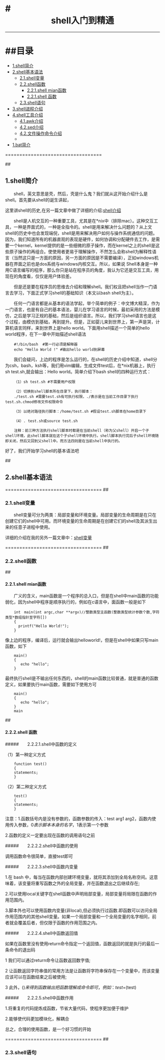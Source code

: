 #<div align = center>shell入门到精通</div>
==================================
***
##目录
==================================
* [1.shell简介](#1) 
* [2.shell基本语法](#2) 
	* [2.1.shell变量](#2.1) 
	* [2.2.shell函数](#2.2)
		* [2.2.1.shell mian函数](#2.2.1)
		* [2.2.1.shell 函数](#2.2.2)
	* [2.3.shell语句](#2.3)
* [3.shell进程介绍](#3)
* [4.shell工具介绍](#4)
	* [4.1.awk介绍](#4.1) 
	* [4.2.sed介绍](#4.2)
	* [4.2.文件操作命令介绍](#4.2)
	* 
* [1.bat简介](#1) 


==================================

##<h2 id="1">1.shell简介</h2>

&emsp;&emsp;shell，英文意思是壳，然后，壳是什么鬼？我们就从这开始介绍什么是shell。首先要从shell的诞生讲起，

这里讲shell的历史,在另一篇文章中做了详细的介绍:[shell介绍](https://github.com/my-book/code-book/blob/master/shell%E7%BC%96%E7%A8%8B/chapter-01.md)

&emsp;&emsp;shell是人机交互的一种重要工具，尤其是在*nix中（排除mac）。这种交互工具，一种是界面式的，一种是全指令的。shell是用来解决什么问题的？从上文shell的历史中也会发现端倪，shell是用来解决用户如何与操作系统通信的问题。因为，我们知道所有的机器直观的表现是硬件，如何协调和分配硬件去工作，是需要一个kernel，kernel提供的是一些细微的原子操作，而在kernel之上的shell是这些原子操作的再组合。使使用者更易于理解操作，不然怎么会称shell为解释性语言（当然这只是一方面的原因，另一方面的原因是不需要编译），正如windows机器在界面之前也是dos系统与windows内核交互。所以，如果说 Shell本身是一种用C语言编写的程序，那么你只是站在程序员的角度，我认为它还是交互工具，用现在的角度看，仅仅是用户体验差。

&emsp;&emsp;但是还是要在程序员的思维去介绍和理解shell。我们权且把shell当作一门语言去学习，下面正式学习shell的基础知识（本文以bash shell为主）。

&emsp;&emsp;任何一门语言都是从基本的语法学起，举个简单的例子：中文博大精深，作为一门语言，也是有自己的基本语法，婴儿在学习语言的时候，最初采用的方法是模仿，之后是学习正规的基础，然后是组织语言。所以，我们学习shell语言也是这个过程，由模仿到基础，再到提升。但是，正如婴儿来到世界上，第一声是哭，计算机语言同样，来到世界上是hello world。下面用shell描述一个简单的hello world程序，在下一章中开始描述shell语法

		#!/bin/bash  #第一行必须是解释器
		echo "Hello World !" #输出hello world到屏幕

&emsp;&emsp;我们会疑问，上边的程序是怎么运行的，在shell的历史介绍中知道，shell分为csh，bash，ksh等，我们用vim编辑，生成文件test后，在*nix机器上，执行sh test.sh,就会输出：Hello world。简单介绍下bash shell的四种运行方式：

		（1）sh test.sh #不需要用户权限
		
		（2）切换到shell脚本所在目录下，执行脚本：
		./test.sh #需要test.sh有可执行权限，./表示是在当前工作目录下执行test.sh.chmod修改文件权限命令
		
		（3）以绝对路径执行脚本：/home/test.sh #假设test.sh脚本在home目录下
		
		（4）. test.sh或source test.sh
		
		注释：前三种方法执行shell脚本时都是在当前shell（称为父shell）开启一个子shell环境，此shell脚本就在这个子shell环境中执行。shell脚本执行完后子shell环境随即关闭，然后又回到父shell中。而方法四则是在当前shell中执行的。

好了，我们开始学习shell的基本语法吧

##<h2 id="2">2.shell基本语法</h2>

==================================
##<h3 id="2.1">2.1.shell变量</h3>

&emsp;&emsp;shell变量可分为两类：局部变量和环境变量。局部变量的生命周期是在只在创建它们的shell中可用。而环境变量的生命周期是在创建它们的shell及其派生出来的任意子进程中使用。

详细的介绍在我的另外一篇文章中：[shell变量](https://github.com/my-book/shell-book/blob/master/chapter-01.md)

==================================
##<h3 id="2.2">2.2.shell函数</h3>

##<h4 id="2.2.1">2.2.1.shell mian函数</h4>

&emsp;&emsp;广义的含义，main函数是一个程序的总入口，但是在shell中main函数的功能弱化，因为shell中程序是顺序执行的，例如在c语言中，面函数一般是如下

		int　main(int argc,char **argv)//整数类型主函数(整数类型统计参数个数,字符类型*数组指针至字符[])
		{
		  printf("Hello World!");
		}
		
像上边的程序，编译后，运行就会输出helloworld!，但是在shell中如果只写main函数，如下

		main()
		{
		   echo "hello";
		}
		
最终执行shell是不输出任何东西的，shell的main函数比较普通，就是普通的函数定义，如果要执行main函数，需要如下使用方可

		main()
		{
		   echo "hello";
		}
		main

##<h4 id="2.2.2">2.2.2.shell 函数</h4>

#####&emsp;&emsp;2.2.2.1.shell中函数的定义

（1）第一种定义方式

		function test()
		{
		statements;	
		}
		
（2）第二种定义方式

		test()
		{
		statements;
		}
		
注意：1.函数括号内是没有参数的，函数参数的传入：test arg1 arg2，函数内使用传入参数，$0表示脚本本身的名字，$1表示第一个参数

2.函数的定义一定要出现在函数的调用语句之前

#####&emsp;&emsp;2.2.2.2.shell中函数的使用

调用函数命令很简单，直接test即可

#####&emsp;&emsp;2.2.2.3.shell中函数内变量

1.在 bash 中，每当在函数内部创建环境变量，就将其添加到全局名称空间。这意味着，该变量将重写函数之外的全局变量，并在函数退出之后继续存在;

2.可以使用local关键字在shell函数中声明局部变量，局部变量将局限在函数的作用范围内。

3.脚本外也可以使用函数内变量(非local),但必须执行过函数.即函数可以访问全局作用范围内的其他shell变量。如果一个局部变量和一个全局变量的名字相同，前者就会覆盖后者，但仅限于函数的作用范围之内。

#####&emsp;&emsp;2.2.2.4.shell中函数返回值

如果在函数里没有使用return命令指定一个返回值，函数返回的就是执行的最后一条命令的退出码

1 我们可以通过return命令让函数返回数字值;
 
2 让函数返回字符串值的常用方法是让函数将字符串保存在一个变量中，而该变量应该可以在函数结束之后被使用;
 
3 此外，$()来得到函数输出把函数理解成命令即可，例如：test=$(test)

#####&emsp;&emsp;2.2.2.5.shell中函数作用

1.将重复的代码提炼成函数，节省大量代码，使程序更加便于维护

2.能够使代码更加模块化，解耦合

总之，合理的使用函数，是一个好习惯的开始

==================================
##<h3 id="2.2">2.3.shell语句</h3>
